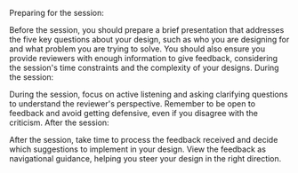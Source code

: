 Preparing for the session:

Before the session, you should prepare a brief presentation that addresses the five key questions about your design, such as who you are designing for and what problem you are trying to solve.
You should also ensure you provide reviewers with enough information to give feedback, considering the session's time constraints and the complexity of your designs.
During the session:

During the session, focus on active listening and asking clarifying questions to understand the reviewer's perspective.
Remember to be open to feedback and avoid getting defensive, even if you disagree with the criticism.
After the session:

After the session, take time to process the feedback received and decide which suggestions to implement in your design.
View the feedback as navigational guidance, helping you steer your design in the right direction.